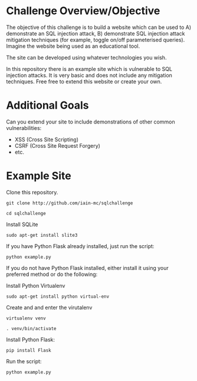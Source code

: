 # Challenge Overview/Objective
The objective of this challenge is to build a website which can be used to A) demonstrate an SQL injection attack, B) demonstrate SQL injection attack mitigation techniques (for example, toggle on/off parameterised queries). Imagine the website being used as an educational tool.

The site can be developed using whatever technologies you wish. 

In this repository there is an example site which is vulnerable to SQL injection attacks. It is very basic and does not include any mitigation techniques. Free free to extend this website or create your own. 

# Additional Goals
Can you extend your site to include demonstrations of other common vulnerabilities:

* XSS (Cross Site Scripting)
* CSRF (Cross Site Request Forgery)
* etc.

# Example Site
Clone this repository.

`git clone http://github.com/iain-mc/sqlchallenge`

`cd sqlchallenge`

Install SQLite

`sudo apt-get install slite3`

If you have Python Flask already installed, just run the script:

`python example.py`

If you do not have Python Flask installed, either install it using your preferred method or do the following: 

Install Python Virtualenv

`sudo apt-get install python virtual-env`

Create and and enter the virutalenv

`virtualenv venv`

`. venv/bin/activate`

Install Python Flask:

`pip install Flask`

Run the script:

`python example.py`

